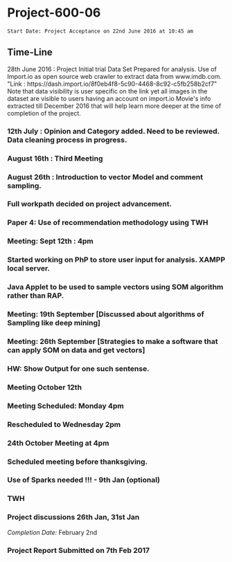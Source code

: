 # Project-600-06
`Start Date: Project Acceptance on 22nd June 2016 at 10:45 am `

## Time-Line 
<p>
28th June 2016 : Project Initial trial Data Set Prepared for analysis. Use of Import.io as open source web crawler to extract data from www.imdb.com. "Link : https://dash.import.io/8f0eb4f8-5c90-4468-8c92-c5fb258b2cf7" Note that data visibility is user specific on the link yet all images in the dataset are visible to users having an account on import.io 
Movie's info extracted till December 2016 that will help learn more deeper at the time of completion of the project. 

### 12th July : Opinion and Category added. Need to be reviewed. Data cleaning process in progress.

### August 16th : Third Meeting

### August 26th : Introduction to vector Model and comment sampling.

### Full workpath decided on project advancement.

### Paper 4: Use of recommendation methodology using TWH

### Meeting: Sept 12th : 4pm

### Started working on PhP to store user input for analysis. XAMPP local server.

### Java Applet to be used to sample vectors using SOM algorithm rather than RAP.

### Meeting: 19th September [Discussed about algorithms of Sampling like deep mining]

### Meeting: 26th September [Strategies to make a software that can apply SOM on data and get vectors]

### HW: Show Output for one such sentense.
### Meeting October 12th

### Meeting Scheduled: Monday 4pm 
### Rescheduled to Wednesday 2pm
### 24th October Meeting at 4pm

### Scheduled meeting before thanksgiving. 
### Use of Sparks needed !!! - 9th Jan (optional)
### TWH
### Project discussions 26th Jan, 31st Jan

</p>

<i>Completion Date: </i>February 2nd
### Project Report Submitted on 7th Feb 2017


